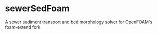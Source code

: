 # sewerSedFoam
A sewer sediment transport and bed morphology solver for OpenFOAM's foam-extend fork
